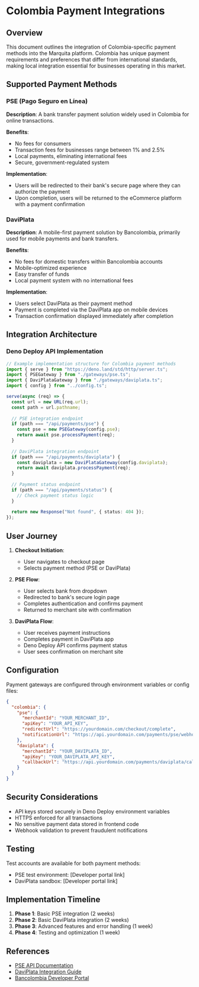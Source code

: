 # Colombia Payment Integrations

## Overview

This document outlines the integration of Colombia-specific payment methods into the Marquita platform. Colombia has unique payment requirements and preferences that differ from international standards, making local integration essential for businesses operating in this market.

## Supported Payment Methods

### PSE (Pago Seguro en Línea)

**Description**: A bank transfer payment solution widely used in Colombia for online transactions.

**Benefits**:
- No fees for consumers
- Transaction fees for businesses range between 1% and 2.5%
- Local payments, eliminating international fees
- Secure, government-regulated system

**Implementation**:
- Users will be redirected to their bank's secure page where they can authorize the payment
- Upon completion, users will be returned to the eCommerce platform with a payment confirmation

### DaviPlata

**Description**: A mobile-first payment solution by Bancolombia, primarily used for mobile payments and bank transfers.

**Benefits**:
- No fees for domestic transfers within Bancolombia accounts
- Mobile-optimized experience
- Easy transfer of funds
- Local payment system with no international fees

**Implementation**:
- Users select DaviPlata as their payment method
- Payment is completed via the DaviPlata app on mobile devices
- Transaction confirmation displayed immediately after completion

## Integration Architecture

### Deno Deploy API Implementation

```typescript
// Example implementation structure for Colombia payment methods
import { serve } from "https://deno.land/std/http/server.ts";
import { PSEGateway } from "./gateways/pse.ts";
import { DaviPlataGateway } from "./gateways/daviplata.ts";
import { config } from "../config.ts";

serve(async (req) => {
  const url = new URL(req.url);
  const path = url.pathname;
  
  // PSE integration endpoint
  if (path === "/api/payments/pse") {
    const pse = new PSEGateway(config.pse);
    return await pse.processPayment(req);
  }
  
  // DaviPlata integration endpoint
  if (path === "/api/payments/daviplata") {
    const daviplata = new DaviPlataGateway(config.daviplata);
    return await daviplata.processPayment(req);
  }
  
  // Payment status endpoint
  if (path === "/api/payments/status") {
    // Check payment status logic
  }
  
  return new Response("Not found", { status: 404 });
});
```

## User Journey

1. **Checkout Initiation**:
   - User navigates to checkout page
   - Selects payment method (PSE or DaviPlata)

2. **PSE Flow**:
   - User selects bank from dropdown
   - Redirected to bank's secure login page
   - Completes authentication and confirms payment
   - Returned to merchant site with confirmation

3. **DaviPlata Flow**:
   - User receives payment instructions
   - Completes payment in DaviPlata app
   - Deno Deploy API confirms payment status
   - User sees confirmation on merchant site

## Configuration

Payment gateways are configured through environment variables or config files:

```json
{
  "colombia": {
    "pse": {
      "merchantId": "YOUR_MERCHANT_ID",
      "apiKey": "YOUR_API_KEY",
      "redirectUrl": "https://yourdomain.com/checkout/complete",
      "notificationUrl": "https://api.yourdomain.com/payments/pse/webhook"
    },
    "daviplata": {
      "merchantId": "YOUR_DAVIPLATA_ID",
      "apiKey": "YOUR_DAVIPLATA_API_KEY",
      "callbackUrl": "https://api.yourdomain.com/payments/daviplata/callback"
    }
  }
}
```

## Security Considerations

- API keys stored securely in Deno Deploy environment variables
- HTTPS enforced for all transactions
- No sensitive payment data stored in frontend code
- Webhook validation to prevent fraudulent notifications

## Testing

Test accounts are available for both payment methods:

- PSE test environment: [Developer portal link]
- DaviPlata sandbox: [Developer portal link]

## Implementation Timeline

1. **Phase 1**: Basic PSE integration (2 weeks)
2. **Phase 2**: Basic DaviPlata integration (2 weeks)
3. **Phase 3**: Advanced features and error handling (1 week)
4. **Phase 4**: Testing and optimization (1 week)

## References

- [PSE API Documentation](https://pseapi.com/docs)
- [DaviPlata Integration Guide](https://daviplata.com/developers)
- [Bancolombia Developer Portal](https://developer.bancolombia.com)